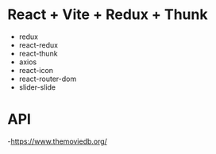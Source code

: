 # React + Vite + Redux + Thunk 
- redux
- react-redux
- react-thunk
- axios
- react-icon
- react-router-dom
- slider-slide

# API
-https://www.themoviedb.org/